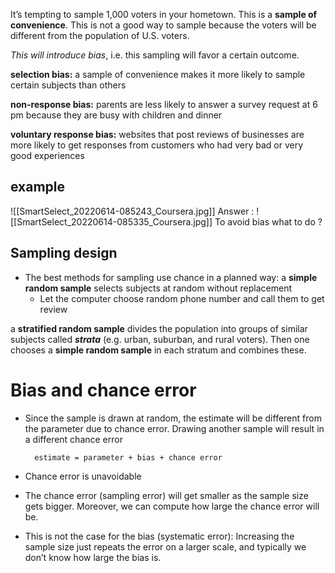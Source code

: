 It’s tempting to sample 1,000 voters in your hometown. This is a **sample of convenience**. This is not a good way to sample because the voters will be different from the population of U.S. voters. 

*This will introduce bias*, i.e. this sampling will favor a certain outcome. 

**selection bias:** a sample of convenience makes it more likely to sample certain subjects than others

**non-response bias:** parents are less likely to answer a survey request at 6 pm because they are busy with children and dinner

**voluntary response bias:** websites that post reviews of businesses are more likely to get responses from customers who had very bad or very good experiences

## example 
![[SmartSelect_20220614-085243_Coursera.jpg]]
Answer :
![[SmartSelect_20220614-085335_Coursera.jpg]]
To avoid bias what to do ?

## Sampling design
- The best methods for sampling use chance in a planned way: a **simple random sample** selects subjects at random without replacement
	- Let the computer choose random phone number and call them to get review 

a **stratified random sample** divides the population into groups of similar subjects called ***strata*** (e.g. urban, suburban, and rural voters). Then one chooses a **simple random sample** in each stratum and combines these.

# Bias and chance error
- Since the sample is drawn at random, the estimate will be different from the parameter due to chance error. Drawing another sample will result in a different chance error

		estimate = parameter + bias + chance error

- Chance error is unavoidable 
- The chance error (sampling error) will get smaller as the sample size gets bigger. Moreover, we can compute how large the chance error will be.
- This is not the case for the bias (systematic error): Increasing the sample size just repeats the error on a larger scale, and typically we don’t know how large the bias is.